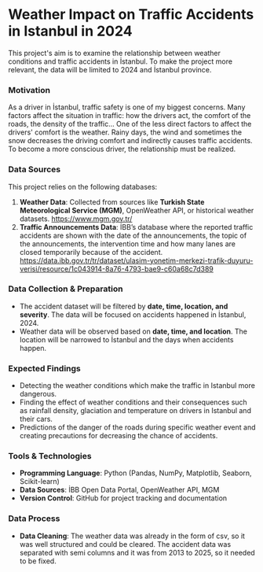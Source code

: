 # Weather Impact on Traffic Accidents in Istanbul in 2024

This project's aim is to examine the relationship between weather conditions and traffic accidents in İstanbul. To make the project more relevant, the data will be limited to 2024 and İstanbul province.

### Motivation
As a driver in İstanbul, traffic safety is one of my biggest concerns. Many factors affect the situation in traffic: how the drivers act, the comfort of the roads, the density of the traffic... One of the less direct factors to affect the drivers' comfort is the weather. Rainy days, the wind and sometimes the snow decreases the driving comfort and indirectly causes traffic accidents. To become a more conscious driver, the relationship must be realized. 

### Data Sources
This project relies on the following databases:
1. **Weather Data**: Collected from sources like **Turkish State Meteorological Service (MGM)**, OpenWeather API, or historical weather datasets. https://www.mgm.gov.tr/
2. **Traffic Announcements Data**: İBB’s database where the reported traffic accidents are shown with the date of the announcements, the topic of the announcements, the intervention time and how many lanes are closed temporarily because of the accident. https://data.ibb.gov.tr/tr/dataset/ulasim-yonetim-merkezi-trafik-duyuru-verisi/resource/1c043914-8a76-4793-bae9-c60a68c7d389

### Data Collection & Preparation
- The accident dataset will be filtered by **date, time, location, and severity**. The data will be focused on accidents happened in İstanbul, 2024.
- Weather data will be observed based on **date, time, and location**. The location will be narrowed to İstanbul and the days when accidents happen. 


### Expected Findings
- Detecting the weather conditions which make the traffic in Istanbul more dangerous.
- Finding the effect of weather conditions and their consequences such as rainfall density, glaciation and temperature on drivers in Istanbul and their cars.
- Predictions of the danger of the roads during specific weather event and creating precautions for decreasing the chance of accidents.


### Tools & Technologies
- **Programming Language**: Python (Pandas, NumPy, Matplotlib, Seaborn, Scikit-learn)
- **Data Sources**: İBB Open Data Portal, OpenWeather API, MGM
- **Version Control**: GitHub for project tracking and documentation

### Data Process
- **Data Cleaning**: The weather data was already in the form of csv, so it was well structured and could be cleared. The accident data was separated with semi columns and it was from 2013 to 2025, so it needed to be fixed.
